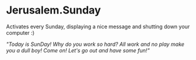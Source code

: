 # Jerusalem.Sunday

Activates every Sunday, displaying a nice message and shutting down your computer :)

*"Today is SunDay! Why do you work so hard? All work and no play make you a dull boy! Come on! Let's go out and have some fun!"*
